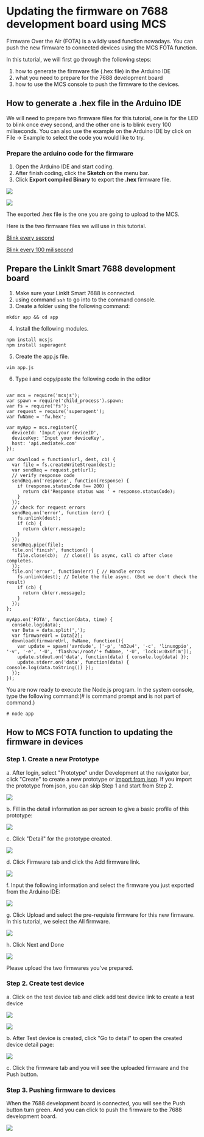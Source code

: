 # Updating the firmware on 7688 development board using MCS

Firmware Over the Air (FOTA) is a wildly used function nowadays. You can push the new firmware to connected devices using the MCS FOTA function.

In this tutorial, we will first go through the following steps:
1. how to generate the firmware file (.hex file) in the Arduino IDE
2. what you need to prepare for the 7688 development board
3. how to use the MCS console to push the firmware to the devices.


## How to generate a .hex file in the Arduino IDE

We will need to prepare two firmware files for this tutorial, one is for the LED to blink once evey second, and the other one is to blink every 100 miliseconds. You can also use the example on the Arduino IDE by click on File -> Example to select the code you would like to try.

### Prepare the arduino code for the firmware
1. Open the Arduino IDE and start coding.
2. After finish coding, click the **Sketch** on the menu bar.
3. Click **Export compiled Binary** to export the **.hex** firmware file.

![](../images/7688/img_7688_41.png)

![](../images/7688/img_7688_42.png)


The exported .hex file is the one you are going to upload to the MCS.

Here is the two firmware files we will use in this tutorial.

[Blink every second](http://cdn.mediatek.com/1s.hex)

[Blink every 100 milisecond](http://cdn.mediatek.com/100ms.hex)


## Prepare the LinkIt Smart 7688 development board

1. Make sure your LinkIt Smart 7688 is connected.
2. using command `ssh` to go into to the command console.
3. Create a folder using the following command:
```
mkdir app && cd app
```
4. Install the following modules.
```
npm install mcsjs
npm install superagent
```
5. Create the app.js file.
```
vim app.js
```

6. Type **i** and copy/paste the following code in the editor

```

var mcs = require('mcsjs');
var spawn = require('child_process').spawn;
var fs = require('fs');
var request = require('superagent');
var fwName = 'fw.hex';

var myApp = mcs.register({
  deviceId: 'Input your deviceID',
  deviceKey: 'Input your deviceKey',
  host: 'api.mediatek.com'
});

var download = function(url, dest, cb) {
  var file = fs.createWriteStream(dest);
  var sendReq = request.get(url);
  // verify response code
  sendReq.on('response', function(response) {
    if (response.statusCode !== 200) {
      return cb('Response status was ' + response.statusCode);
    }
  });
  // check for request errors
  sendReq.on('error', function (err) {
    fs.unlink(dest);
    if (cb) {
      return cb(err.message);
    }
  });
  sendReq.pipe(file);
  file.on('finish', function() {
    file.close(cb);  // close() is async, call cb after close completes.
  });
  file.on('error', function(err) { // Handle errors
    fs.unlink(dest); // Delete the file async. (But we don't check the result)
    if (cb) {
      return cb(err.message);
    }
  });
};

myApp.on('FOTA', function(data, time) {
  console.log(data);
  var Data = data.split(',');
  var firmwareUrl = Data[2];
  download(firmwareUrl, fwName, function(){
    var update = spawn('avrdude', ['-p', 'm32u4', '-c', 'linuxgpio', '-v', '-e', '-U', 'flash:w:/root/'+ fwName, '-U', 'lock:w:0x0f:m']);
    update.stdout.on('data', function(data) { console.log(data) });
    update.stderr.on('data', function(data) { console.log(data.toString()) });
  });
});
```

You are now ready to execute the Node.js program. In the system console, type the following command:(# is command prompt and is not part of command.)

```
# node app
```


## How to MCS FOTA function to updating the firmware in devices

### Step 1. Create a new Prototype

a. After login, select "Prototype" under Development at the navigator bar, click "Create" to create a new prototype or [import from json](http://cdn.mediatek.com/tutorial/7688/7688_FOTA_CN.json). If you import the prototype from json, you can skip Step 1 and start from Step 2.

![](../images/Linkit_ONE/img_linkitone_02.png)

b. Fill in the detail information as per screen to give a basic profile of this prototype:

![](../images/7688/img_7688_03.png)

c. Click "Detail" for the prototype created.

![](../images/7688/img_7688_04.png)

d. Click Firmware tab and click the Add firmware link.

![](../images/7688/img_7688_43.png)


f. Input the following information and select the firmware you just exported from the Arduino IDE:

![](../images/7688/img_7688_44.png)


g. Click Upload and select the pre-requiste firmware for this new firmware. In this tutorial, we select the All firmware.

![](../images/7688/img_7688_45.png)

h. Click Next and Done

![](../images/7688/img_7688_46.png)


Please upload the two firmwares you've prepared.

### Step 2. Create test device

a. Click on the test device tab and click add test device link to create a test device

![](../images/7688/img_7688_47.png)

![](../images/7688/img_7688_48.png)

b. After Test device is created, click "Go to detail" to open the created device detail page:

![](../images/Linkit_ONE/img_linkitone_13.png)

c. Click the firmware tab and you will see the uploaded firmware and the Push button.


### Step 3. Pushing firmware to devices

When the 7688 development board is connected, you will see the Push button turn green. And you can click to push the firmware to the 7688 development board.

![](../images/7688/img_7688_49.png)



